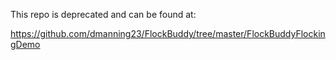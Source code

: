 This repo is deprecated and can be found at:

https://github.com/dmanning23/FlockBuddy/tree/master/FlockBuddyFlockingDemo
